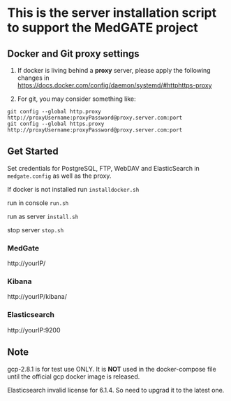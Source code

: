 # This is the server installation script to support the MedGATE project

## Docker and Git proxy settings 

1. If docker is living behind a **proxy** server, please apply the following changes in https://docs.docker.com/config/daemon/systemd/#httphttps-proxy 

2. For git, you may consider something like:
```
git config --global http.proxy http://proxyUsername:proxyPassword@proxy.server.com:port
git config --global https.proxy http://proxyUsername:proxyPassword@proxy.server.com:port
```

## Get Started

Set credentials for PostgreSQL, FTP, WebDAV and ElasticSearch in `medgate.config` as well as the proxy.

If docker is not installed run `installdocker.sh`

run in console `run.sh`

run as server `install.sh`

stop server `stop.sh`

### MedGate

http://yourIP/

### Kibana

http://yourIP/kibana/

### Elasticsearch

http://yourIP:9200

## Note

gcp-2.8.1 is for test use ONLY. It is **NOT** used in the docker-compose file until the official gcp docker image is released.

Elasticsearch invalid license for 6.1.4. So need to upgrad it to the latest one.

